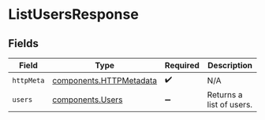# ListUsersResponse


## Fields

| Field                                                              | Type                                                               | Required                                                           | Description                                                        |
| ------------------------------------------------------------------ | ------------------------------------------------------------------ | ------------------------------------------------------------------ | ------------------------------------------------------------------ |
| `httpMeta`                                                         | [components.HTTPMetadata](../../models/components/httpmetadata.md) | :heavy_check_mark:                                                 | N/A                                                                |
| `users`                                                            | [components.Users](../../models/components/users.md)               | :heavy_minus_sign:                                                 | Returns a list of users.                                           |